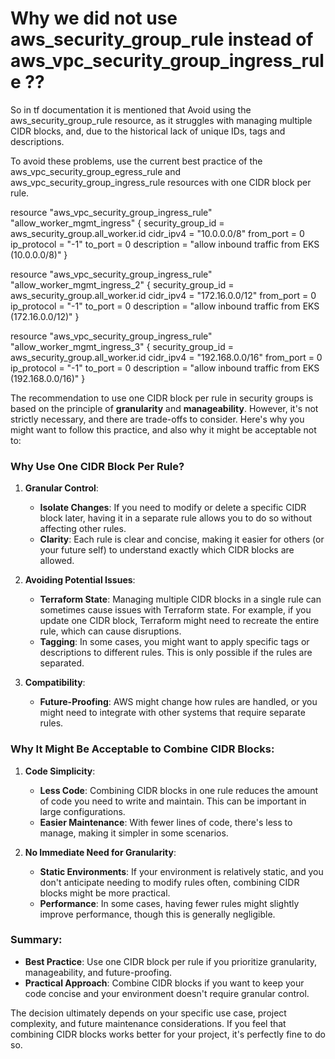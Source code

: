 
# Why we did not use aws_security_group_rule instead of aws_vpc_security_group_ingress_rule ??

So in tf documentation it is mentioned that Avoid using the aws_security_group_rule resource, 
as it struggles with managing multiple CIDR blocks, and, due to the historical lack of unique IDs, 
tags and descriptions. 

To avoid these problems, use the current best practice of the aws_vpc_security_group_egress_rule and 
aws_vpc_security_group_ingress_rule resources with one CIDR block per rule. 

resource "aws_vpc_security_group_ingress_rule" "allow_worker_mgmt_ingress" {
  security_group_id = aws_security_group.all_worker.id
  cidr_ipv4         = "10.0.0.0/8"
  from_port         = 0
  ip_protocol       = "-1"
  to_port           = 0
  description       = "allow inbound traffic from EKS (10.0.0.0/8)"
}

resource "aws_vpc_security_group_ingress_rule" "allow_worker_mgmt_ingress_2" {
  security_group_id = aws_security_group.all_worker.id
  cidr_ipv4         = "172.16.0.0/12"
  from_port         = 0
  ip_protocol       = "-1"
  to_port           = 0
  description       = "allow inbound traffic from EKS (172.16.0.0/12)"
}

resource "aws_vpc_security_group_ingress_rule" "allow_worker_mgmt_ingress_3" {
  security_group_id = aws_security_group.all_worker.id
  cidr_ipv4         = "192.168.0.0/16"
  from_port         = 0
  ip_protocol       = "-1"
  to_port           = 0
  description       = "allow inbound traffic from EKS (192.168.0.0/16)"
}



The recommendation to use one CIDR block per rule in security groups is based on the principle of **granularity** and **manageability**. However, it's not strictly necessary, and there are trade-offs to consider. Here's why you might want to follow this practice, and also why it might be acceptable not to:

### Why Use One CIDR Block Per Rule?

1. **Granular Control**:
   - **Isolate Changes**: If you need to modify or delete a specific CIDR block later, having it in a separate rule allows you to do so without affecting other rules.
   - **Clarity**: Each rule is clear and concise, making it easier for others (or your future self) to understand exactly which CIDR blocks are allowed.

2. **Avoiding Potential Issues**:
   - **Terraform State**: Managing multiple CIDR blocks in a single rule can sometimes cause issues with Terraform state. For example, if you update one CIDR block, Terraform might need to recreate the entire rule, which can cause disruptions.
   - **Tagging**: In some cases, you might want to apply specific tags or descriptions to different rules. This is only possible if the rules are separated.

3. **Compatibility**:
   - **Future-Proofing**: AWS might change how rules are handled, or you might need to integrate with other systems that require separate rules.

### Why It Might Be Acceptable to Combine CIDR Blocks:

1. **Code Simplicity**:
   - **Less Code**: Combining CIDR blocks in one rule reduces the amount of code you need to write and maintain. This can be important in large configurations.
   - **Easier Maintenance**: With fewer lines of code, there's less to manage, making it simpler in some scenarios.

2. **No Immediate Need for Granularity**:
   - **Static Environments**: If your environment is relatively static, and you don't anticipate needing to modify rules often, combining CIDR blocks might be more practical.
   - **Performance**: In some cases, having fewer rules might slightly improve performance, though this is generally negligible.

### Summary:
- **Best Practice**: Use one CIDR block per rule if you prioritize granularity, manageability, and future-proofing.
- **Practical Approach**: Combine CIDR blocks if you want to keep your code concise and your environment doesn't require granular control.

The decision ultimately depends on your specific use case, project complexity, and future maintenance considerations. If you feel that combining CIDR blocks works better for your project, it's perfectly fine to do so.